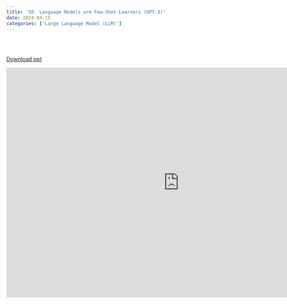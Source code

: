 ```yaml
---
title: '50. Language Models are Few-Shot Learners (GPT-3)'
date: 2024-04-15
categories: ['Large Language Model (LLM)']
---
```


<br><br>

[Download ppt](/ppt/50.pptx)

<center>
<iframe src="https://docs.google.com/presentation/d/e/2PACX-1vSjSTtdp1zq3g4noEf91mCJSRfYQB0I5qn04ZI5WmBiCqY5HOQHmEIkwUPZTqYhxA/embed?start=false&loop=false&delayms=3000" frameborder="0" width="900" height="600" allowfullscreen="true" mozallowfullscreen="true" webkitallowfullscreen="true min-width="350px"></iframe>
</center>

<br>

<script src="https://utteranc.es/client.js"
        repo="RTOS-KGU/RTOS-utterances-comment"
        issue-term="pathname"
        label="Comment"
        theme="github-light"
        crossorigin="anonymous"
        async>
</script>